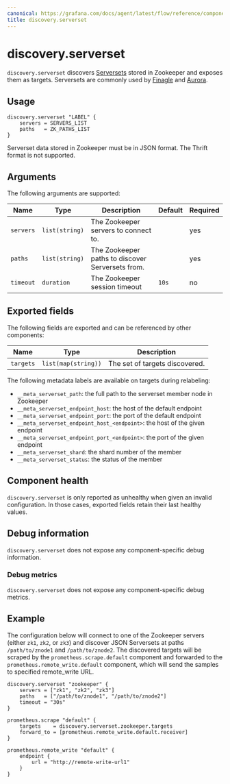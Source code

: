 ```yaml
---
canonical: https://grafana.com/docs/agent/latest/flow/reference/components/discovery.serverset/
title: discovery.serverset
---
```


# discovery.serverset

`discovery.serverset` discovers [Serversets][] stored in Zookeeper and exposes them as targets.
Serversets are commonly used by [Finagle][] and [Aurora][].

[Serversets]: https://github.com/twitter/finagle/tree/develop/finagle-serversets
[Finagle]: https://twitter.github.io/finagle/
[Aurora]: https://aurora.apache.org/

## Usage

```river
discovery.serverset "LABEL" {
	servers = SERVERS_LIST
	paths   = ZK_PATHS_LIST
}
```

Serverset data stored in Zookeeper must be in JSON format. The Thrift format is not supported.

## Arguments

The following arguments are supported:

| Name      | Type           | Description                                      | Default | Required |
|-----------|----------------|--------------------------------------------------|---------|----------|
| `servers` | `list(string)` | The Zookeeper servers to connect to.                 |         | yes      |
| `paths`   | `list(string)` | The Zookeeper paths to discover Serversets from. |         | yes      |
| `timeout` | `duration`     | The Zookeeper session timeout                        | `10s`   | no       |

## Exported fields

The following fields are exported and can be referenced by other components:

Name      | Type                | Description
--------- | ------------------- | -----------
`targets` | `list(map(string))` | The set of targets discovered.

The following metadata labels are available on targets during relabeling:
* `__meta_serverset_path`: the full path to the serverset member node in Zookeeper
* `__meta_serverset_endpoint_host`: the host of the default endpoint
* `__meta_serverset_endpoint_port`: the port of the default endpoint
* `__meta_serverset_endpoint_host_<endpoint>`: the host of the given endpoint
* `__meta_serverset_endpoint_port_<endpoint>`: the port of the given endpoint
* `__meta_serverset_shard`: the shard number of the member
* `__meta_serverset_status`: the status of the member

## Component health

`discovery.serverset` is only reported as unhealthy when given an invalid
configuration. In those cases, exported fields retain their last healthy
values.

## Debug information

`discovery.serverset` does not expose any component-specific debug information.

### Debug metrics

`discovery.serverset` does not expose any component-specific debug metrics.

## Example

The configuration below will connect to one of the Zookeeper servers
(either `zk1`, `zk2`, or `zk3`) and discover JSON Serversets at paths
`/path/to/znode1` and `/path/to/znode2`. The discovered targets will be scraped
by the `prometheus.scrape.default` component and forwarded to
the `prometheus.remote_write.default` component, which will send the samples to
specified remote_write URL.

```river
discovery.serverset "zookeeper" {
	servers = ["zk1", "zk2", "zk3"]
	paths   = ["/path/to/znode1", "/path/to/znode2"]
	timeout = "30s"
}

prometheus.scrape "default" {
	targets    = discovery.serverset.zookeeper.targets
	forward_to = [prometheus.remote_write.default.receiver]
}

prometheus.remote_write "default" {
	endpoint {
		url = "http://remote-write-url1"
	}
}
```
